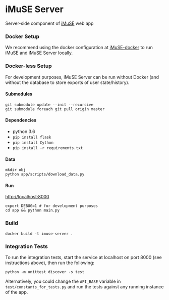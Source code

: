 # iMuSE Server

Server-side component of [iMuSE](https://github.com/lrgr/imuse) web app

### Docker Setup
We recommend using the docker configuration at [iMuSE-docker](https://github.com/lrgr/imuse-docker) to run iMuSE and iMuSE Server locally. 


### Docker-less Setup
For development purposes, iMuSE Server can be run without Docker (and without the database to store exports of user state/history).

#### Submodules
```
git submodule update --init --recursive
git submodule foreach git pull origin master
```

#### Dependencies
- python 3.6
- `pip install flask`
- `pip install Cython`
- `pip install -r requirements.txt`

#### Data
```
mkdir obj
python app/scripts/download_data.py
```

#### Run
[http://localhost:8000](http://localhost:8000)
```
export DEBUG=1 # for development purposes
cd app && python main.py
```

### Build
```
docker build -t imuse-server .
```

### Integration Tests
To run the integration tests, start the service at localhost on port 8000 (see instructions above), then run the following:
```
python -m unittest discover -s test
```
Alternatively, you could change the `API_BASE` variable in `test/constants_for_tests.py` and run the tests against any running instance of the app.
